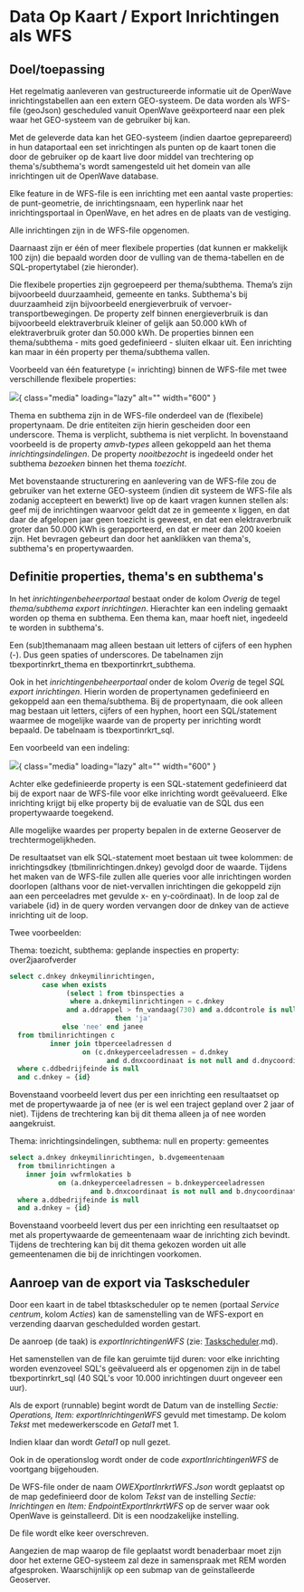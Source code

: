 # Data Op Kaart / Export Inrichtingen als WFS

## Doel/toepassing

Het regelmatig aanleveren van gestructureerde informatie uit de OpenWave inrichtingstabellen aan een extern GEO-systeem. De data worden als WFS-file (geoJson) gescheduled vanuit OpenWave geëxporteerd naar een plek waar het GEO-systeem van de gebruiker bij kan.

Met de geleverde data kan het GEO-systeem (indien daartoe geprepareerd) in hun dataportaal een set inrichtingen als punten op de kaart tonen die door de gebruiker op de kaart live door middel van trechtering op thema's/subthema's wordt samengesteld uit het domein van alle inrichtingen uit de OpenWave database.

Elke feature in de WFS-file is een inrichting met een aantal vaste properties: de punt-geometrie, de inrichtingsnaam, een hyperlink naar het inrichtingsportaal in OpenWave, en het adres en de plaats van de vestiging.

Alle inrichtingen zijn in de WFS-file opgenomen.

Daarnaast zijn er één  of meer flexibele properties (dat kunnen er makkelijk 100 zijn) die bepaald worden door de vulling van de thema-tabellen en  de SQL-propertytabel (zie hieronder).

Die flexibele properties zijn gegroepeerd per thema/subthema. Thema’s zijn bijvoorbeeld duurzaamheid, gemeente en tanks. Subthema's bij duurzaamheid zijn bijvoorbeeld energieverbruik of vervoer-transportbewegingen. De property zelf binnen energieverbruik is dan bijvoorbeeld elektraverbruik kleiner of gelijk aan 50.000 kWh of elektraverbruik groter dan 50.000 kWh. De properties binnen een thema/subthema - mits goed gedefinieerd - sluiten elkaar uit. Een inrichting kan maar in één property per thema/subthema vallen.

Voorbeeld van één featuretype (= inrichting) binnen de WFS-file met twee verschillende flexibele properties:

![](applicatiebeheer/instellen_inrichten/dataopkaartswfexport.png.png){ class="media" loading="lazy" alt="" width="600" }

Thema en subthema zijn in de WFS-file onderdeel van de (flexibele) propertynaam. De drie entiteiten zijn hierin gescheiden door een underscore. Thema is verplicht, subthema is niet verplicht. In bovenstaand voorbeeld is de property *amvb-types* alleen gekoppeld aan het thema *inrichtingsindelingen*. De property *nooitbezocht* is ingedeeld onder het subthema *bezoeken* binnen het thema *toezicht*.

Met bovenstaande structurering en aanlevering van de WFS-file zou de gebruiker van het externe GEO-systeem (indien dit systeem de WFS-file als zodanig accepteert en bewerkt) live op de kaart vragen kunnen stellen als: geef mij de inrichtingen waarvoor geldt dat ze in gemeente x liggen, en dat daar de afgelopen jaar geen toezicht is geweest, en dat een  elektraverbruik groter dan 50.000 KWh is gerapporteerd, en dat er meer dan 200 koeien zijn. Het bevragen gebeurt dan door het aanklikken van thema's, subthema's en propertywaarden.

## Definitie properties, thema's en subthema's

In  het *inrichtingenbeheerportaal* bestaat onder de kolom *Overig* de tegel *thema/subthema export inrichtingen*.
Hierachter kan een indeling gemaakt worden op thema en subthema. Een thema kan, maar hoeft niet, ingedeeld te worden in subthema's.

Een (sub)themanaam mag alleen bestaan uit letters of cijfers of een hyphen (-). Dus geen spaties of underscores. De tabelnamen zijn tbexportinrkrt_thema en tbexportinrkrt_subthema.

Ook in het *inrichtingenbeheerportaal* onder de kolom *Overig* de tegel *SQL export inrichtingen*. Hierin worden de propertynamen gedefinieerd en gekoppeld aan een thema/subthema. Bij de propertynaam, die ook alleen mag bestaan uit letters, cijfers of een hyphen, hoort een SQL/statement waarmee de mogelijke waarde van de property per inrichting wordt bepaald. De tabelnaam is tbexportinrkrt_sql.

Een voorbeeld van een indeling:

![](applicatiebeheer/instellen_inrichten/dataopkaart-lijst..png.png){ class="media" loading="lazy" alt="" width="600" }

Achter elke gedefinieerde property is een SQL-statement gedefinieerd dat bij de export naar de WFS-file voor elke inrichting wordt geëvalueerd. Elke inrichting krijgt bij elke property bij de evaluatie van de SQL dus een propertywaarde toegekend.

Alle mogelijke waardes per property bepalen in de externe Geoserver de trechtermogelijkheden.

De resultaatset van elk SQL-statement moet bestaan uit twee kolommen: de inrichtingsdkey (tbmilinrichtingen.dnkey) gevolgd door de waarde. Tijdens het maken van de WFS-file zullen alle queries voor alle inrichtingen worden doorlopen (althans voor de niet-vervallen inrichtingen die gekoppeld zijn aan een perceeladres met gevulde x- en y-coördinaat). In de loop zal de variabele {id} in de query worden vervangen door de dnkey van de actieve inrichting uit de loop.

Twee voorbeelden:

Thema: toezicht, subthema: geplande inspecties en property: over2jaarofverder

```sql
select c.dnkey dnkeymilinrichtingen,
        case when exists
              (select 1 from tbinspecties a
               where a.dnkeymilinrichtingen = c.dnkey
			  and a.ddrappel > fn_vandaag(730) and a.ddcontrole is null)
			  			  then 'ja'
             else 'nee' end janee
  from tbmilinrichtingen c
          inner join tbperceeladressen d
                  on (c.dnkeyperceeladressen = d.dnkey
	                    and d.dnxcoordinaat is not null and d.dnycoordinaat is not null)
  where c.ddbedrijfeinde is null
  and c.dnkey = {id}
```

Bovenstaand voorbeeld levert dus per een inrichting een resultaatset op met de propertywaarde ja of nee (er is wel een traject gepland over 2 jaar of niet). Tijdens de trechtering kan bij dit thema alleen ja of nee worden aangekruist.

Thema: inrichtingsindelingen, subthema: null en property: gemeentes

```sql
select a.dnkey dnkeymilinrichtingen, b.dvgemeentenaam
  from tbmilinrichtingen a
    inner join vwfrmlokaties b
            on (a.dnkeyperceeladressen = b.dnkeyperceeladressen
                    and b.dnxcoordinaat is not null and b.dnycoordinaat is not null)
  where a.ddbedrijfeinde is null
  and a.dnkey = {id}
```

Bovenstaand voorbeeld levert dus per een inrichting een resultaatset op met als propertywaarde de gemeentenaam waar de inrichting zich bevindt. Tijdens de trechtering kan bij dit thema gekozen worden uit alle gemeentenamen die bij de inrichtingen voorkomen.

## Aanroep van de export via Taskscheduler

Door een kaart in de tabel tbtaskscheduler op te nemen (portaal *Service centrum*, kolom *Acties*) kan de samenstelling van de WFS-export en verzending daarvan geschedulded worden gestart.

De aanroep (de taak) is *exportInrichtingenWFS*  (zie:  [Taskscheduler](/docs/instellen_inrichten/taskscheduler).md).

Het samenstellen van de file kan geruimte tijd duren: voor elke inrichting worden evenzoveel SQL's geëvalueerd als er opgenomen zijn in de tabel tbexportinrkrt_sql (40 SQL's voor 10.000 inrichtingen duurt ongeveer een uur).

Als de export (runnable) begint wordt de Datum van de instelling *Sectie: Operations, Item: exportInrichtingenWFS* gevuld met timestamp. De kolom *Tekst* met medewerkerscode en *Getal1* met 1.

Indien klaar dan wordt *Getal1* op null gezet.

Ook in de operationslog wordt onder de code *exportInrichtingenWFS* de voortgang bijgehouden.

De WFS-file onder de naam *OWEXportInrkrtWFS.Json* wordt geplaatst op de map gedefinieerd door de kolom *Tekst* van de instelling *Sectie: Inrichtingen* en *Item: EndpointExportInrkrtWFS* op de server waar ook OpenWave is geinstalleerd. Dit is een noodzakelijke instelling.

De file wordt elke keer overschreven.

Aangezien de map waarop de file geplaatst wordt benaderbaar moet zijn door het externe GEO-systeem zal deze in samenspraak met REM worden afgesproken. Waarschijnlijk op een submap van de geïnstalleerde Geoserver.
